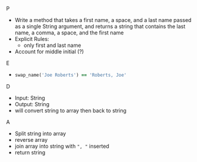 P

- Write a method that takes a first name, a space, and a last name passed as a single String argument, and returns a string that contains the last name, a comma, a space, and the first name
- Explicit Rules:
  - only first and last name
- Account for middle initial (?)

E

- ```ruby
  swap_name('Joe Roberts') == 'Roberts, Joe'
  ```

D

- Input: String
- Output: String
- will convert string to array then back to string

A

- Split string into array
- reverse array 
- join array into string with ``", "`` inserted
- return string